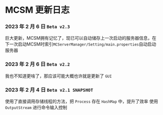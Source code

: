 # MCSM 更新日志
### 2023 年 2 月 6 日 ```Beta v2.3```
巨大更新，MCSM拥有记忆了，现已可以自动储存上一次启动的服务器信息，在下一次启动MCSM时索引```MCServerManager/Setting/main.properties```自动启动服务器
### 2023 年 2 月 6 日 ```Beta v2.2```
我也不知道更啥了，那应该可能大概也许就是更新了 ```GUI```
### 2023 年 2 月 4 日 ```Beta v2.1 SNAPSHOT```
使用了直接调用存储线程的方法，把 ```Process``` 存在 ```HashMap``` 中，提升了效率
使用 ```OutputStream``` 进行命令输入控制